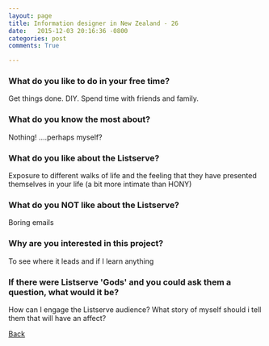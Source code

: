 ```yaml
---
layout: page
title: Information designer in New Zealand - 26
date:   2015-12-03 20:16:36 -0800
categories: post
comments: True

---
```


### What do you like to do in your free time?
<p>Get things done. DIY. Spend time with friends and family.</p>

### What do you know the most about?
<p>Nothing! ....perhaps myself?</p>

### What do you like about the Listserve?
<p>Exposure to different walks of life and the feeling that they have presented themselves in your life (a bit more intimate than HONY)</p>

### What do you NOT like about the Listserve?
<p>Boring emails</p>

### Why are you interested in this project?
<p>To see where it leads and if I learn anything</p>

### If there were Listserve 'Gods' and you could ask them a question, what would it be?
<p>How can I engage the Listserve audience? What story of myself should i tell them that will have an affect? </p>

[Back][1]

[1]: /responders/all